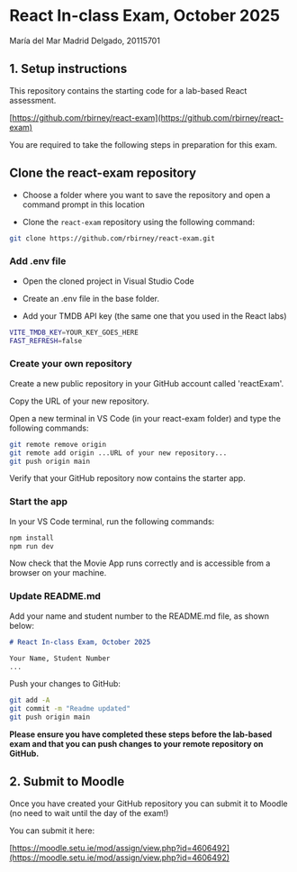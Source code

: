# React In-class Exam, October 2025

María del Mar Madrid Delgado, 20115701

## 1. Setup instructions

This repository contains the starting code for a lab-based React assessment. 

[https://github.com/rbirney/react-exam](https://github.com/rbirney/react-exam)

You are required to take the following steps in preparation for this exam.

## Clone the react-exam repository

- Choose a folder where you want to save the repository and open a command prompt in this location

- Clone the `react-exam` repository using the following command:

~~~bash
git clone https://github.com/rbirney/react-exam.git
~~~

### Add .env file

- Open the cloned project in Visual Studio Code

- Create an .env file in the base folder. 

- Add your TMDB API key (the same one that you used in the React labs)

~~~bash
VITE_TMDB_KEY=YOUR_KEY_GOES_HERE
FAST_REFRESH=false
~~~

### Create your own repository

Create a new public repository in your GitHub account called 'reactExam'.

Copy the URL of your new repository.

Open a new terminal in VS Code (in your react-exam folder) and type the following commands:

~~~bash
git remote remove origin
git remote add origin ...URL of your new repository...
git push origin main
~~~

Verify that your GitHub repository now contains the starter app.


### Start the app

In your VS Code terminal, run the following commands:

~~~bash
npm install
npm run dev
~~~

Now check that the Movie App runs correctly and is accessible from a browser on your machine.


### Update README.md

Add your name and student number to the README.md file, as shown below:

~~~markdown
# React In-class Exam, October 2025

Your Name, Student Number
...
~~~

Push your changes to GitHub:

~~~bash
git add -A
git commit -m "Readme updated"
git push origin main
~~~

**Please ensure you have completed these steps before the lab-based exam and that you can push changes to your remote repository on GitHub.**


## 2. Submit to Moodle

Once you have created your GitHub repository you can submit it to Moodle (no need to wait until the day of the exam!)

You can submit it here:

[https://moodle.setu.ie/mod/assign/view.php?id=4606492](https://moodle.setu.ie/mod/assign/view.php?id=4606492)